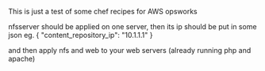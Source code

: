 
This is just a test of some chef recipes for AWS opsworks

nfsserver should be applied on one server, then its ip should be put in some json eg.
{
	"content_repository_ip": "10.1.1.1"
}

and then apply nfs and web to your web servers (already running php and apache)